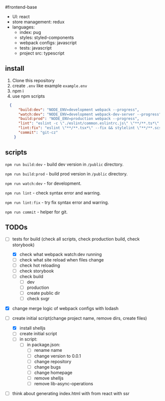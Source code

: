 #frontend-base
- UI: react
- store management: redux
- languages:
  - index: pug
  - styles: styled-components
  - webpack configs: javascript
  - tests: javascript
  - project src: typescript

## install
1) Clone this repository
2) create ```.env``` like example ```example.env```
3) npm i
4) use npm scripts
```json
  {
      "build:dev": "NODE_ENV=development webpack --progress",
      "watch:dev": "NODE_ENV=development webpack-dev-server --progress",
      "build:prod": "NODE_ENV=production webpack --progress",
      "lint": "eslint -c \"./eslint/common.eslintrc.js\" \"**/**.ts*\" && stylelint \"**/**.scss\"",
      "lint:fix": "eslint \"**/**.tsx*\" --fix && stylelint \"**/**.scss\" --fix",
      "commit": "git-cz"
    }
```

## scripts
`npm run build:dev` - build dev version in `/public` directory.

`npm run build:prod` - build prod version in `/public` directory.

`npm run watch:dev` - for development.

`npm run lint` - check syntax error and warring.

`npm run lint:fix` - try fix syntax error and warring.

`npm run commit` - helper for git.


## TODOs

- [ ] tests for build (check all scripts, check production build, check storybook)
  - [x] check what webpack watch:dev running
  - [ ] check what site reload when files change
  - [ ] check hot reloading
  - [ ] check storybook
  - [ ] check build
    - [ ] dev
    - [ ] production
    - [ ] create public dir
    - [ ] check svgr
- [x] change merge logic of webpack configs with lodash
- [ ] create initial script(change project name, remove dirs, create files)
  - [x] install shelljs
  - [ ] create initial script
  - [ ] in script:
    - [ ] in package.json:
      - [ ] rename name
      - [ ] change version to 0.0.1
      - [ ] change repository
      - [ ] change bugs
      - [ ] change homepage
      - [ ] remove shelljs
      - [ ] remove lib-async-operations
- [ ] think about generating index.html with from react with ssr

